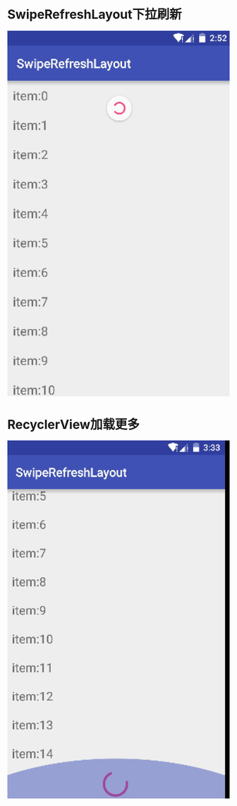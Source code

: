 # SwipeRefreshLayout下拉刷新
![SwipeRefreshLayout下拉刷新](https://github.com/ansen666/images/blob/master/SwipeRefreshLayout/SwipeRefreshLayout%E4%B8%8B%E6%8B%89%E5%88%B7%E6%96%B0.png?raw=true)

# RecyclerView加载更多
![RecyclerView加载更多](https://github.com/ansen666/images/blob/master/SwipeRefreshLayout/RecyclerView%E5%8A%A0%E8%BD%BD%E6%9B%B4%E5%A4%9A.png?raw=true)
